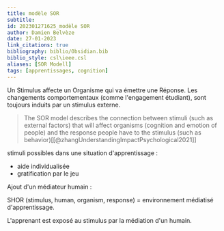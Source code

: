 ```yaml
---
title: modèle SOR
subtitle:
id: 202301271625_modèle SOR
author: Damien Belvèze
date: 27-01-2023
link_citations: true
bibliography: biblio/Obsidian.bib
biblio_style: csl\ieee.csl
aliases: [SOR Modell]
tags: [apprentissages, cognition]
---
```


Un Stimulus affecte un Organisme qui va émettre une Réponse. Les changements comportementaux (comme l'engagement étudiant), sont toujours induits par un stimulus externe.

>The SOR model describes the connection between stimuli (such as external factors) that will affect organisms (cognition and emotion of people) and the response people have to the stimulus (such as behavior)[[@zhangUnderstandingImpactPsychological2021]]

stimuli possibles dans une situation d'apprentissage : 
- aide individualisée
- gratification par le jeu

Ajout d'un médiateur humain : 

SHOR (stimulus, human, organism, response) = environnement médiatisé d'apprentissage. 

L'apprenant est exposé au stimulus par la médiation d'un humain. 








